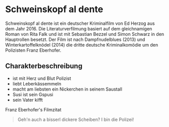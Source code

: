 # Schweinskopf al dente

Schweinskopf al dente ist ein deutscher Kriminalfilm von Ed Herzog aus dem Jahr 2016. Die Literaturverfilmung basiert auf dem gleichnamigen Roman von Rita Falk und ist mit Sebastian Bezzel und Simon Schwarz in den Hauptrollen besetzt. Der Film ist nach Dampfnudelblues (2013) und Winterkartoffelknödel (2014) die dritte deutsche Kriminalkomödie um den Polizisten Franz Eberhofer. 

## Charakterbeschreibung

* ist mit Herz und Blut Polizist
* liebt Leberkässemmeln
* macht am liebsten ein Nickerchen in seinem Saustall
* Susi ist sein Gspusi
* sein Vater kifft

Franz Eberhofer's Filmzitat

> Geh'n auch a bisserl dickere Scheiben?
> I bin die Polizei!